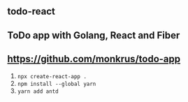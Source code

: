 ## todo-react
## ToDo app with Golang, React and Fiber
## https://github.com/monkrus/todo-app


1. `npx create-react-app .`
2. `npm install --global yarn`
3. `yarn add antd`